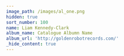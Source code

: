 ```yaml
---
image_path: /images/al_one.png
hidden: true
sort_number: 100
name: Liam Kennedy-Clark
album_name: Catalogue Albumn Name
album_url: 'http://goldenrobotrecords.com/'
_hide_content: true
---
```

